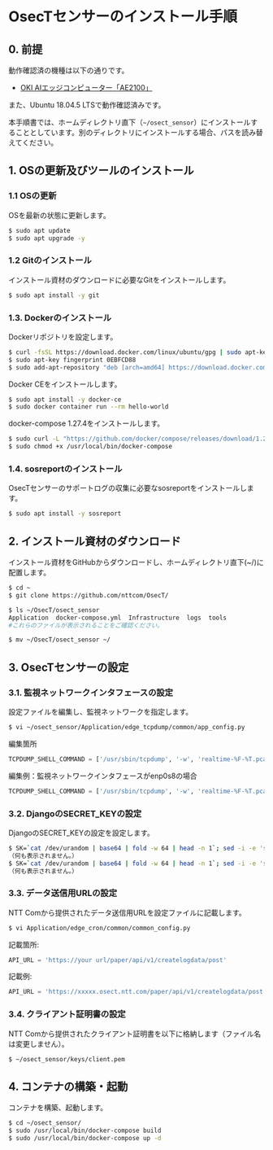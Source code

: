 # OsecTセンサーのインストール手順

## 0. 前提

動作確認済の機種は以下の通りです。

- [OKI AIエッジコンピューター「AE2100」](https://www.oki.com/jp/AIedge/)

また、Ubuntu 18.04.5 LTSで動作確認済みです。

本手順書では、ホームディレクトリ直下（`~/osect_sensor`）にインストールすることとしています。別のディレクトリにインストールする場合、パスを読み替えてください。

## 1. OSの更新及びツールのインストール

### 1.1 OSの更新

OSを最新の状態に更新します。

```bash
$ sudo apt update
$ sudo apt upgrade -y
```

### 1.2 Gitのインストール

インストール資材のダウンロードに必要なGitをインストールします。

```bash
$ sudo apt install -y git
```

### 1.3. Dockerのインストール

Dockerリポジトリを設定します。

```bash
$ curl -fsSL https://download.docker.com/linux/ubuntu/gpg | sudo apt-key add -
$ sudo apt-key fingerprint 0EBFCD88
$ sudo add-apt-repository "deb [arch=amd64] https://download.docker.com/linux/ubuntu $(lsb_release -cs) stable"
```

Docker CEをインストールします。

```bash
$ sudo apt install -y docker-ce
$ sudo docker container run --rm hello-world
```

docker-compose 1.27.4をインストールします。

```bash
$ sudo curl -L "https://github.com/docker/compose/releases/download/1.27.4/docker-compose-$(uname -s)-$(uname -m)" -o /usr/local/bin/docker-compose
$ sudo chmod +x /usr/local/bin/docker-compose
```

### 1.4. sosreportのインストール

OsecTセンサーのサポートログの収集に必要なsosreportをインストールします。

```bash
$ sudo apt install -y sosreport
```

## 2. インストール資材のダウンロード

インストール資材をGitHubからダウンロードし、ホームディレクトリ直下(~/)に配置します。

```bash
$ cd ~
$ git clone https://github.com/nttcom/OsecT/

$ ls ~/OsecT/osect_sensor
Application  docker-compose.yml  Infrastructure  logs  tools
#これらのファイルが表示されることをご確認ください。

$ mv ~/OsecT/osect_sensor ~/
```

## 3. OsecTセンサーの設定

### 3.1. 監視ネットワークインタフェースの設定

設定ファイルを編集し、監視ネットワークを指定します。

```bash
$ vi ~/osect_sensor/Application/edge_tcpdump/common/app_config.py
```

編集箇所

```python
TCPDUMP_SHELL_COMMAND = ['/usr/sbin/tcpdump', '-w', 'realtime-%F-%T.pcap', '-G', '60', '-ni', 'enp0s3', '-s', '0', '-z', '/opt/ot_tools/capture.sh']
````

編集例：監視ネットワークインタフェースがenp0s8の場合

```python
TCPDUMP_SHELL_COMMAND = ['/usr/sbin/tcpdump', '-w', 'realtime-%F-%T.pcap', '-G', '60', '-ni', 'enp0s8', '-s', '0', '-z', '/opt/ot_tools/capture.sh']
```

### 3.2. DjangoのSECRET_KEYの設定

DjangoのSECRET_KEYの設定を設定します。

```bash
$ SK=`cat /dev/urandom | base64 | fold -w 64 | head -n 1`; sed -i -e 's/SECRET_KEY = ""/SECRET_KEY = "'$SK'"/g' ~/osect_sensor/Application/edge_cron/edge_cron/settings.py
（何も表示されません。）
$ SK=`cat /dev/urandom | base64 | fold -w 64 | head -n 1`; sed -i -e 's/SECRET_KEY = ""/SECRET_KEY = "'$SK'"/g' ~/osect_sensor/Application/edge_tcpdump/sc_tcpdump/settings.py
（何も表示されません。）
```

### 3.3. データ送信用URLの設定

NTT Comから提供されたデータ送信用URLを設定ファイルに記載します。

```bash
$ vi Application/edge_cron/common/common_config.py
```

記載箇所:

```python
API_URL = 'https://your url/paper/api/v1/createlogdata/post'
```

記載例:

```python
API_URL = 'https://xxxxx.osect.ntt.com/paper/api/v1/createlogdata/post'
```

### 3.4. クライアント証明書の設定

NTT Comから提供されたクライアント証明書を以下に格納します（ファイル名は変更しません）。

```bash
$ ~/osect_sensor/keys/client.pem
```

## 4. コンテナの構築・起動

コンテナを構築、起動します。

```bash
$ cd ~/osect_sensor/
$ sudo /usr/local/bin/docker-compose build
$ sudo /usr/local/bin/docker-compose up -d
```
